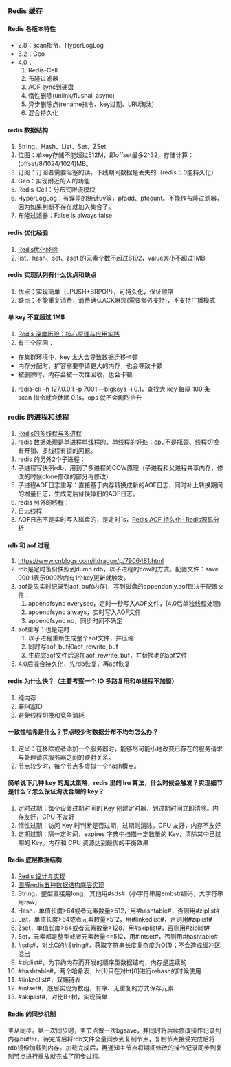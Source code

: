 ### Redis 缓存

#### Redis 各版本特性
* 2.8：scan指令、HyperLogLog
* 3.2：Geo
* 4.0：
  1. Redis-Cell
  1. 布隆过滤器
  1. AOF sync到硬盘
  1. 惰性删除(unlink/flushall async)
  1. 异步删除点(rename指令、key过期、LRU淘汰)
  1. 混合持久化

#### redis 数据结构
1. String、Hash、List、Set、ZSet
1. 位图：单key存储不能超过512M，即offset最多2^32，存储计算：(offset/8/1024/1024)MB。
1. 订阅：订阅者需要阻塞的读，下线期间数据是丢失的（redis 5.0能持久化）
1. Geo：实现附近的人的功能
1. Redis-Cell：分布式限流模块
1. HyperLogLog：有误差的统计uv等，pfadd、pfcount。不能作布隆过滤器，因为如果判断不存在就加入集合了。
1. 布隆过滤器：False is always false

#### redis 优化经验
1. [Redis优化经验](https://www.cnblogs.com/duanxz/p/5447402.html)
1. list、hash、set、zset 的元素个数不超过8192，value大小不超过1MB

####  redis 实现队列有什么优点和缺点
1. 优点：实现简单（LPUSH+BRPOP），可持久化，保证顺序
1. 缺点：不能重复消费，消费确认ACK麻烦(需要额外支持)，不支持广播模式

#### 单 key 不宜超过 1MB
1. [Redis 深度历险：核心原理与应用实践](https://juejin.im/book/5afc2e5f6fb9a07a9b362527/section/5b3d97d9e51d4519634f8512)
1. 有三个原因：
  * 在集群环境中，key 太大会导致数据迁移卡顿
  * 内存分配时，扩容需要申请更大的内存，也会导致卡顿
  * 被删除时，内存会被一次性回收，也会卡顿
1. redis-cli -h 127.0.0.1 -p 7001 –-bigkeys -i 0.1，查找大 key 每隔 100 条 scan 指令就会休眠 0.1s，ops 就不会剧烈抬升

### redis 的进程和线程
1. [Redis的多线程与多进程](https://blog.csdn.net/yinyuehepijiu/article/details/50408988)
1. redis 数据处理是单进程单线程的。单线程的好处：cpu不是瓶颈、线程切换有开销、多线程有锁的问题。
1. redis 的另外2个子进程：
  1. 子进程写快照rdb，用到了多进程的COW原理（子进程和父进程共享内存，修改的时候clone修改的部分再修改）
  1. 子进程AOF日志重写：直接基于内存转换成新的AOF日志，同时补上转换期间的增量日志，生成完后替换掉旧的AOF日志。
1. redis 另外的线程：
  1. 日志线程
  1. AOF日志不是实时写入磁盘的，是定时1s，[Redis AOF 持久化- Redis源码分析](https://gsmtoday.github.io/2018/07/30/redis-01/)

#### rdb 和 aof 过程
1. https://www.cnblogs.com/itdragon/p/7906481.html
1. rdb是定时备份快照到dump.rdb，以子进程的cow的方式。配置文件：save 900 1表示900秒内有1个key更新就触发。
1. aof是先实时记录到aof_buf(内存)，写到磁盘的appendonly.aof取决于配置文件：
   1. appendfsync everysec，定时一秒写入AOF文件，(4.0后单独线程处理)
   1. appendfsync always，实时写入AOF文件
   1. appendfsync no，同步时间不确定
1. aof重写：也是定时
   1. 以子进程重新生成整个aof文件，并压缩
   1. 同时写aof_buf和aof_rewrite_buf
   1. 生成完aof文件后追加aof_rewrite_buf，并替换老的aof文件
1. 4.0后混合持久化，先rdb恢复，再aof恢复

#### redis 为什么快？（主要考察一个 IO 多路复用和单线程不加锁）
1. 纯内存
1. 非阻塞IO
1. 避免线程切换和竞争消耗

#### 一致性哈希是什么？节点较少时数据分布不均匀怎么办？
1. 定义：在移除或者添加一个服务器时，能够尽可能小地改变已存在的服务请求与处理请求服务器之间的映射关系。
1. 节点较少时，每个节点多虚拟一个hash槽点。

#### 简单说下几种 key 的淘汰策略，redis 里的 lru 算法，什么时候会触发？实现细节是什么？怎么保证淘汰合理的 key？
1. 定时过期：每个设置过期时间的 Key 创建定时器，到过期时间立即清除。内存友好，CPU 不友好
1. 惰性过期：访问 Key 时判断是否过期，过期则清除。CPU 友好，内存不友好
1. 定期过期：隔一定时间，expires 字典中扫描一定数量的 Key，清除其中已过期的 Key。内存和 CPU 资源达到最优的平衡效果

#### Redis 底层数据结构
1. [Redis 设计与实现](http://redisbook.com/)
1. [图解redis五种数据结构底层实现](https://i6448038.github.io/2019/12/01/redis-data-struct/)
1. String，整型直接用long，其他用#sds#（小字符串用embstr编码，大字符串用raw）
1. Hash，单值长度>64或者元素数量>512，用#hashtable#，否则用#ziplist#
1. List，单值长度>64或者元素数量>512，用#linkedlist#，否则用#ziplist#
1. Zset，单值长度>64或者元素数量>128，用#skiplist#，否则用#ziplist#
1. Set，元素都是整型或者元素数量<=512，用#intset#，否则用#hashtable#
1. #sds#，对比C的#String#，获取字符串长度复杂度为O(1)；不会造成缓冲区溢出
1. #ziplist#，为节约内存而开发的顺序型数据结构，内存是连续的
1. #hashtable#，两个哈希表，ht[1]只在对ht[0]进行rehash的时候使用
1. #linkedlist#，双端链表
1. #intset#，底层实现为数组，有序、无重复的方式保存元素
1. #skiplist#，对比B+树，实现简单

#### Redis 的同步机制
主从同步。第一次同步时，主节点做一次bgsave，并同时将后续修改操作记录到内存buffer，待完成后将rdb文件全量同步到复制节点，复制节点接受完成后将rdb镜像加载到内存。加载完成后，再通知主节点将期间修改的操作记录同步到复制节点进行重放就完成了同步过程。





